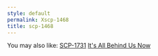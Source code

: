 ```yaml
---
style: default
permalink: Xscp-1468
title: scp-1468
---
```

You may also like:
[SCP-1731](http://scp-wiki.net/scp-1731)
[It's All Behind Us Now](http://scp-wiki.net/its-all-behind-us-now)